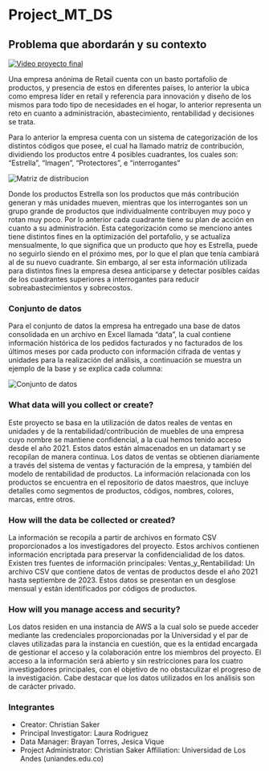 # Project_MT_DS


## Problema que abordarán y su contexto

[![Video proyecto final](http://img.youtube.com/vi/Hrx6WkYNImQ/0.jpg)](http://www.youtube.com/watch?v=Hrx6WkYNImQ "Proyecto final")


Una empresa anónima de Retail cuenta con un basto portafolio de productos, y presencia de estos en diferentes países, lo anterior la ubica como empresa líder en retail y referencia para innovación y diseño de los mismos para todo tipo de necesidades en el hogar, lo anterior representa un reto en cuanto a administración, abastecimiento, rentabilidad y decisiones se trata.

Para lo anterior la empresa cuenta con un sistema de categorización de los distintos códigos que posee, el cual ha llamado matriz de contribución, dividiendo los productos entre 4 posibles cuadrantes, los cuales son: “Estrella”, “Imagen”, “Protectores”, e “interrogantes”

![Matriz de distribucion](https://raw.githubusercontent.com/christiansakerb/Project_MT_DS/main/imagen/matriz%20de%20distribucion.png)


Donde los productos Estrella son los productos que más contribución generan y más unidades mueven, mientras que los interrogantes son un grupo grande de productos que individualmente contribuyen muy poco y rotan muy poco. Por lo anterior cada cuadrante tiene su plan de acción en cuanto a su administración.
Esta categorización como se menciono antes tiene distintos fines en la optimización del portafolio, y se actualiza mensualmente, lo que significa que un producto que hoy es Estrella, puede no seguirlo siendo en el próximo mes, por lo que el plan que tenía cambiará al de su nuevo cuadrante. Sin embargo, al ser esta información utilizada para distintos fines la empresa desea anticiparse y detectar posibles caídas de los cuadrantes superiores a interrogantes para reducir sobreabastecimientos y sobrecostos.

### Conjunto de datos
Para el conjunto de datos la empresa ha entregado una base de datos consolidada en un archivo en Excel llamada “data”, la cual contiene información histórica de los pedidos facturados y no facturados de los últimos meses por cada producto con información cifrada de ventas y unidades para la realización del análisis, a continuación se muestra un ejemplo de la base y se explica cada columna:

![Conjunto de datos](https://raw.githubusercontent.com/christiansakerb/Project_MT_DS/main/imagen/set_datos.png)

### What data will you collect or create?
Este proyecto se basa en la utilización de datos reales de ventas en unidades y de la rentabilidad/contribución de muebles de una empresa cuyo nombre se mantiene confidencial, a la cual hemos tenido acceso desde el año 2021. Estos datos están almacenados en un datamart y se recopilan de manera continua. Los datos de ventas se obtienen diariamente a través del sistema de ventas y facturación de la empresa, y también del modelo de rentabilidad de productos. La información relacionada con los productos se encuentra en el repositorio de datos maestros, que incluye detalles como segmentos de productos, códigos, nombres, colores,
marcas, entre otros.
### How will the data be collected or created?
La información se recopila a partir de archivos en formato CSV proporcionados a los investigadores del proyecto. Estos archivos contienen información encriptada para preservar la confidencialidad de los datos.
Existen tres fuentes de información principales: Ventas_y_Rentabilidad: Un archivo CSV que contiene datos de ventas de productos desde el año 2021 hasta septiembre de 2023. Estos datos se presentan en un desglose mensual y están identificados por códigos de productos.
### How will you manage access and security?
Los datos residen en una instancia de AWS a la cual solo se puede acceder mediante las credenciales
proporcionadas por la Universidad y el par de claves utilizadas para la instancia en cuestión, que es la entidad
encargada de gestionar el acceso y la colaboración entre los miembros del proyecto. El acceso a la
información será abierto y sin restricciones para los cuatro investigadores principales, con el objetivo de no
obstaculizar el progreso de la investigación. Cabe destacar que los datos utilizados en los análisis son de
carácter privado.

### Integrantes 
- Creator: Christian Saker
- Principal Investigator: Laura Rodriguez
- Data Manager: Brayan Torres, Jesica Vique
- Project Administrator: Christian Saker
Affiliation: Universidad de Los Andes (uniandes.edu.co)

